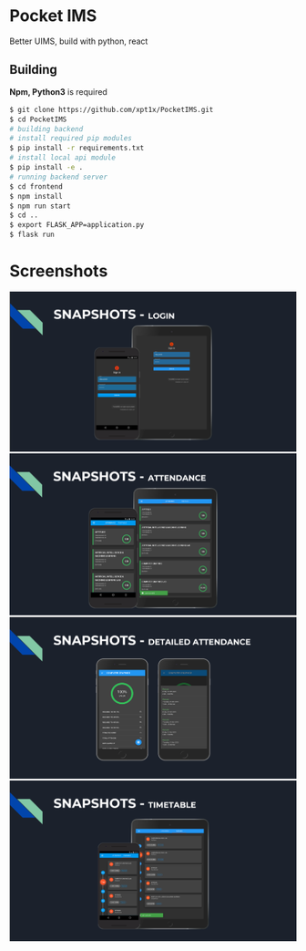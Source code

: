 # Pocket IMS

Better UIMS, build with python, react

## Building

**Npm, Python3** is required

```bash
$ git clone https://github.com/xpt1x/PocketIMS.git
$ cd PocketIMS
# building backend
# install required pip modules
$ pip install -r requirements.txt
# install local api module
$ pip install -e .
# running backend server
$ cd frontend
$ npm install
$ npm run start
$ cd ..
$ export FLASK_APP=application.py
$ flask run
```
# Screenshots
<img src="Screenshots/login.PNG"></img>
<img src="Screenshots/attendance.PNG"></img>
<img src="Screenshots/detailedattendance.PNG"></img>
<img src="Screenshots/timetable.PNG"></img>
